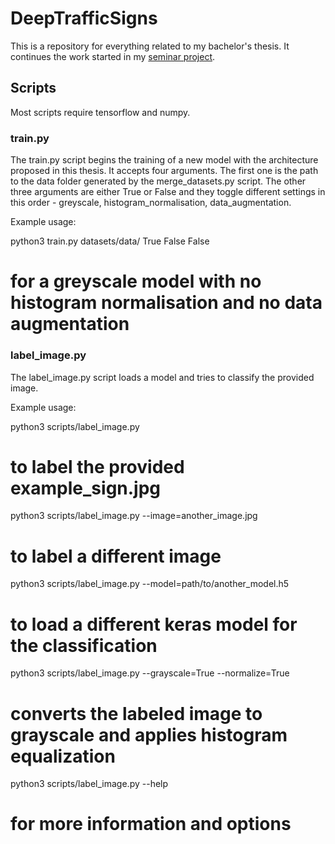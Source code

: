 # DeepTrafficSigns
This is a repository for everything related to my bachelor's thesis. It continues the work started in my [seminar project](github.com/harmanea/DeepTraffic).

## Scripts

Most scripts require tensorflow and numpy.

### train.py

The train.py script begins the training of a new model with the architecture proposed in this thesis. It accepts four arguments. The first one is the path to the data folder generated by the merge_datasets.py script. The other three arguments are either True or False and they toggle different settings in this order - greyscale, histogram_normalisation, data_augmentation.

Example usage:

   python3 train.py datasets/data/ True False False
   # for a greyscale model with no histogram normalisation and no data augmentation

### label_image.py

The label_image.py script loads a model and tries to classify the provided image.

Example usage:

   python3 scripts/label_image.py
   # to label the provided example_sign.jpg
   
   python3 scripts/label_image.py --image=another_image.jpg
   # to label a different image
   
   python3 scripts/label_image.py --model=path/to/another_model.h5
   # to load a different keras model for the classification
   
   python3 scripts/label_image.py --grayscale=True --normalize=True
   # converts the labeled image to grayscale and applies histogram equalization
   
   python3 scripts/label_image.py --help
   # for more information and options